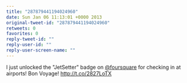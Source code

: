 ```yaml
---
title: "287879441194024960"
date: Sun Jan 06 11:13:01 +0000 2013
original-tweet-id: "287879441194024960"
retweets: 0
favorites: 0
reply-tweet-id: ""
reply-user-id: ""
reply-user-screen-name: ""
---
```

I just unlocked the "JetSetter" badge on <a href="https://twitter.com/foursquare">@foursquare</a> for checking in at airports! Bon Voyage! http://t.co/2827LoTX
